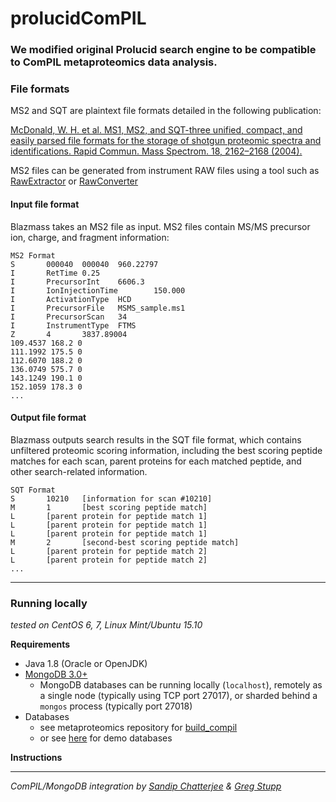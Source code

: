 # prolucidComPIL


### We modified original Prolucid search engine to be compatible to ComPIL metaproteomics data analysis.


### File formats

MS2 and SQT are plaintext file formats detailed in the following publication:

[McDonald, W. H. et al. MS1, MS2, and SQT-three unified, compact, and easily parsed file formats for the storage of shotgun proteomic spectra and identifications. Rapid Commun. Mass Spectrom. 18, 2162–2168 (2004).](http://dx.doi.org/10.1002/rcm.1603)

MS2 files can be generated from instrument RAW files using a tool such as [RawExtractor](http://fields.scripps.edu/) or [RawConverter](http://fields.scripps.edu/)

#### Input file format

Blazmass takes an MS2 file as input. MS2 files contain MS/MS precursor ion, charge, and fragment information:

```
MS2 Format
S       000040  000040  960.22797
I       RetTime 0.25
I       PrecursorInt    6606.3
I       IonInjectionTime        150.000
I       ActivationType  HCD
I       PrecursorFile   MSMS_sample.ms1
I       PrecursorScan   34
I       InstrumentType  FTMS
Z       4       3837.89004
109.4537 168.2 0
111.1992 175.5 0
112.6070 188.2 0
136.0749 575.7 0
143.1249 190.1 0
152.1059 178.3 0
...
```

#### Output file format

Blazmass outputs search results in the SQT file format, which contains unfiltered proteomic scoring information, including the best scoring peptide matches for each scan, parent proteins for each matched peptide, and other search-related information.

```
SQT Format
S       10210   [information for scan #10210]
M       1       [best scoring peptide match]
L       [parent protein for peptide match 1]
L       [parent protein for peptide match 1]
L       [parent protein for peptide match 1]
M       2       [second-best scoring peptide match]
L       [parent protein for peptide match 2]
L       [parent protein for peptide match 2]
...
```
----
### Running locally

*tested on CentOS 6, 7, Linux Mint/Ubuntu 15.10*

**Requirements**

* Java 1.8 (Oracle or OpenJDK)
* [MongoDB 3.0+](http://www.mongodb.org/)
    * MongoDB databases can be running locally (`localhost`), remotely as a single node (typically using TCP port 27017), or sharded behind a `mongos` process (typically port 27018)
* Databases
    * see metaproteomics repository for [build_compil](https://bitbucket.org/sulab/metaproteomics)
    * or see [here](https://hpccloud.scripps.edu/index.php/s/55zVzx1QVaxstqe) for demo databases

**Instructions**

----


*ComPIL/MongoDB integration by [Sandip Chatterjee](http://www.scripps.edu/wolan) & [Greg Stupp](http://sulab.org/)*


